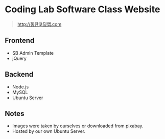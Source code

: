# Coding Lab Software Class Website

> http://동탄코딩랩.com

## Frontend
* SB Admin Template
* jQuery

## Backend
* Node.js
* MySQL
* Ubuntu Server

## Notes
* Images were taken by ourselves or downloaded from pixabay.
* Hosted by our own Ubuntu Server.

